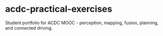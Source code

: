 # acdc-practical-exercises
Student portfolio for ACDC MOOC - perception, mapping, fusion, planning, and connected driving.
